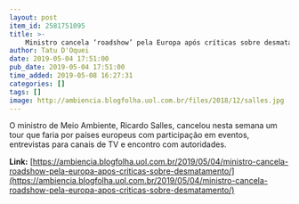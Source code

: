 ```yaml
---
layout: post
item_id: 2581751095
title: >-
    Ministro cancela ‘roadshow’ pela Europa após críticas sobre desmatamento
author: Tatu D'Oquei
date: 2019-05-04 17:51:00
pub_date: 2019-05-04 17:51:00
time_added: 2019-05-08 16:27:31
categories: []
tags: []
image: http://ambiencia.blogfolha.uol.com.br/files/2018/12/salles.jpg
---
```


O ministro de Meio Ambiente, Ricardo Salles, cancelou nesta semana um tour que faria por países europeus com participação em eventos, entrevistas para canais de TV e encontro com autoridades.

**Link:** [https://ambiencia.blogfolha.uol.com.br/2019/05/04/ministro-cancela-roadshow-pela-europa-apos-criticas-sobre-desmatamento/](https://ambiencia.blogfolha.uol.com.br/2019/05/04/ministro-cancela-roadshow-pela-europa-apos-criticas-sobre-desmatamento/)


